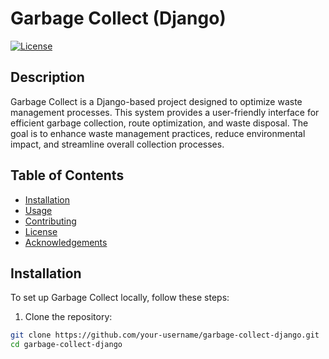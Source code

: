 # Garbage Collect (Django)

[![License](https://img.shields.io/badge/license-MIT-blue.svg)](LICENSE)

## Description

Garbage Collect is a Django-based project designed to optimize waste management processes. This system provides a user-friendly interface for efficient garbage collection, route optimization, and waste disposal. The goal is to enhance waste management practices, reduce environmental impact, and streamline overall collection processes.

## Table of Contents

- [Installation](#installation)
- [Usage](#usage)
- [Contributing](#contributing)
- [License](#license)
- [Acknowledgements](#acknowledgements)

## Installation

To set up Garbage Collect locally, follow these steps:

1. Clone the repository:

```bash
git clone https://github.com/your-username/garbage-collect-django.git
cd garbage-collect-django
